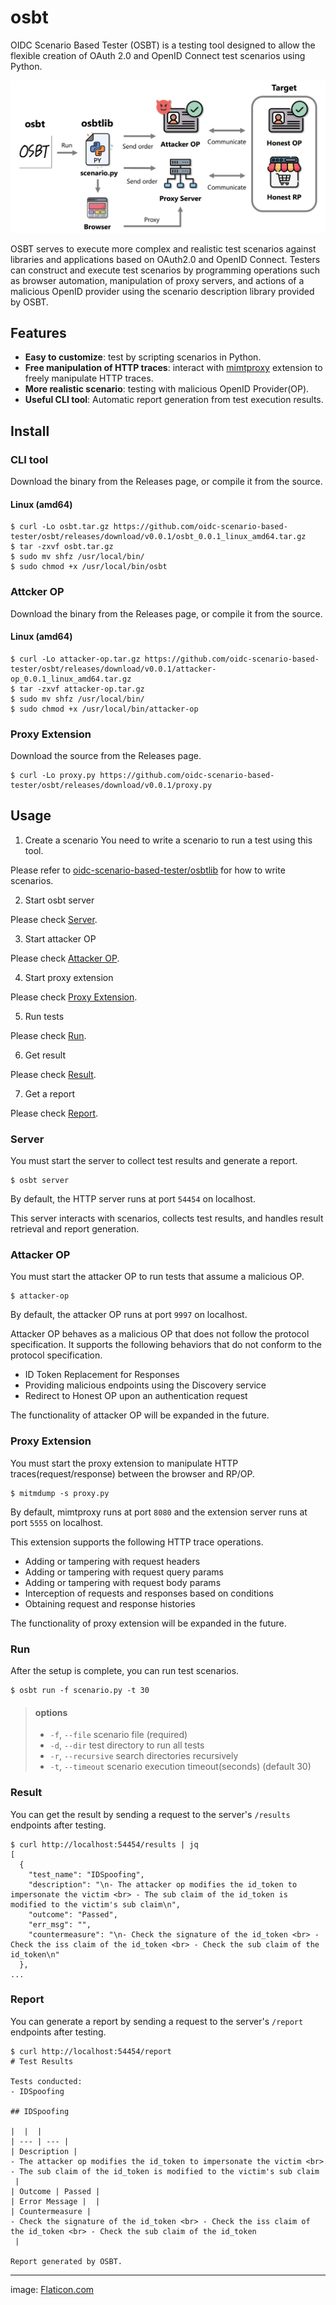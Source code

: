# osbt
OIDC Scenario Based Tester (OSBT) is a testing tool designed to allow the flexible creation of OAuth 2.0 and OpenID Connect test scenarios using Python. 

<p align="center">
  <img src="https://raw.githubusercontent.com/oidc-scenario-based-tester/osbt/main/image/osbt.png" />
</p>

OSBT serves to execute more complex and realistic test scenarios against libraries and applications based on OAuth2.0 and OpenID Connect. Testers can construct and execute test scenarios by programming operations such as browser automation, manipulation of proxy servers, and actions of a malicious OpenID provider using the scenario description library provided by OSBT.

## Features
- **Easy to customize**: test by scripting scenarios in Python.
- **Free manipulation of HTTP traces**: interact with [mimtproxy](https://mitmproxy.org/) extension to freely manipulate HTTP traces.
- **More realistic scenario**: testing with malicious OpenID Provider(OP).
- **Useful CLI tool**: Automatic report generation from test execution results.

## Install
### CLI tool
Download the binary from the Releases page, or compile it from the source.
#### Linux (amd64)
```
$ curl -Lo osbt.tar.gz https://github.com/oidc-scenario-based-tester/osbt/releases/download/v0.0.1/osbt_0.0.1_linux_amd64.tar.gz
$ tar -zxvf osbt.tar.gz
$ sudo mv shfz /usr/local/bin/
$ sudo chmod +x /usr/local/bin/osbt
```
### Attcker OP
Download the binary from the Releases page, or compile it from the source.
#### Linux (amd64)
```
$ curl -Lo attacker-op.tar.gz https://github.com/oidc-scenario-based-tester/osbt/releases/download/v0.0.1/attacker-op_0.0.1_linux_amd64.tar.gz
$ tar -zxvf attacker-op.tar.gz
$ sudo mv shfz /usr/local/bin/
$ sudo chmod +x /usr/local/bin/attacker-op
```
### Proxy Extension
Download the source from the Releases page.
```
$ curl -Lo proxy.py https://github.com/oidc-scenario-based-tester/osbt/releases/download/v0.0.1/proxy.py
```

## Usage
1. Create a scenario
You need to write a scenario to run a test using this tool.

Please refer to [oidc-scenario-based-tester/osbtlib](https://github.com/oidc-scenario-based-tester/osbtlib) for how to write scenarios.

2. Start osbt server

Please check [Server](#server).

3. Start attacker OP

Please check [Attacker OP](#attacker-op).

4. Start proxy extension

Please check [Proxy Extension](#proxy-extension).

5. Run tests

Please check [Run](#run).

6. Get result

Please check [Result](#result).

7. Get a report

Please check [Report](#report).
 
### Server
You must start the server to collect test results and generate a report.
```
$ osbt server
```

By default, the HTTP server runs at port `54454` on localhost.

This server interacts with scenarios, collects test results, and handles result retrieval and report generation.

### Attacker OP
You must start the attacker OP to run tests that assume a malicious OP. 

```
$ attacker-op
```
By default, the attacker OP runs at port `9997` on localhost.

Attacker OP behaves as a malicious OP that does not follow the protocol specification. It supports the following behaviors that do not conform to the protocol specification.
- ID Token Replacement for Responses
- Providing malicious endpoints using the Discovery service
- Redirect to Honest OP upon an authentication request

The functionality of attacker OP will be expanded in the future.

### Proxy Extension
You must start the proxy extension to manipulate HTTP traces(request/response) between the browser and RP/OP.

```
$ mitmdump -s proxy.py
```

By default, mimtproxy runs at port `8080` and the extension server runs at port `5555` on localhost.

This extension supports the following HTTP trace operations.
- Adding or tampering with request headers
- Adding or tampering with request query params
- Adding or tampering with request body params
- Interception of requests and responses based on conditions
- Obtaining request and response histories

The functionality of proxy extension will be expanded in the future.

### Run
After the setup is complete, you can run test scenarios.

```
$ osbt run -f scenario.py -t 30
```
> #### options
>
> - `-f`, `--file` scenario file (required)
> - `-d`, `--dir` test directory to run all tests
> - `-r`, `--recursive` search directories recursively
> - `-t`, `--timeout` scenario execution timeout(seconds) (default 30)

### Result
You can get the result by sending a request to the server's `/results` endpoints after testing.

```
$ curl http://localhost:54454/results | jq
[
  {
    "test_name": "IDSpoofing",
    "description": "\n- The attacker op modifies the id_token to impersonate the victim <br> - The sub claim of the id_token is modified to the victim's sub claim\n",
    "outcome": "Passed",
    "err_msg": "",
    "countermeasure": "\n- Check the signature of the id_token <br> - Check the iss claim of the id_token <br> - Check the sub claim of the id_token\n"
  },
...
```

### Report
You can generate a report by sending a request to the server's `/report` endpoints after testing.

```
$ curl http://localhost:54454/report      
# Test Results

Tests conducted:
- IDSpoofing

## IDSpoofing

|  |  |
| --- | --- |
| Description | 
- The attacker op modifies the id_token to impersonate the victim <br> - The sub claim of the id_token is modified to the victim's sub claim
 |
| Outcome | Passed |
| Error Message |  |
| Countermeasure | 
- Check the signature of the id_token <br> - Check the iss claim of the id_token <br> - Check the sub claim of the id_token
 |

Report generated by OSBT.
```

---

image: [Flaticon.com](https://www.flaticon.com/)
